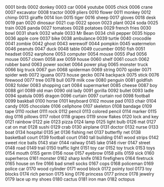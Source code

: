 0001 birds
0002 donkey
0003 car
0004 youtube
0005 chick
0006 crane
0007 excavator
0008 tractor
0009 pliers
0010 flower
0011 monkey
0012 chimp
0013 giraffe
0014 lion
0015 tiger
0016 sheep
0017 gloves
0018 desk
0019 pan
0020 dinosaur
0021 cup
0022 spoon
0023 plant
0024 soda
0025 train
0026 panda
0027 tomatoes
0028 potatoes
0029 french fries
0030 bowl
0031 shark
0032 whale
0033 Mr Bean
0034 chili pepper
0035 hippo
0036 apple core
0037 bike
0038 ambulance
0039 turtle
0040 crocodile
0041 zombie
0042 ghost
0043 werewolf
0044 pompkin
0045 watermelon
0046 peanuts
0047 duck
0048 table
0049 cucumber
0050 fish
0051 headset
0052 earphone
0053 computer
0054 mouse
0055 iPad
0056 mouse
0057 clown
0058 axe
0059 house
0060 shelf
0061 couch
0062 rubber band
0063 power socket
0064 power plug
0065 monster truck
0066 big truck
0067 gun
0068 spiderman
0069 string
0070 spider
0071 spider web
0072 iguana
0073 house gecko
0074 backpack
0075 stick
0076 firewood
0077 tree
0078 bull
0079 milk cow
0080 penguin
0081 goldfish
0082 folder
0083 shopping cart
0084 supermarket
0085 cheese
0087 boy
0088 girl
0089 old man
0090 old lady
0091 gorilla
0092 bullet
0093 ladle
0094 spatula
0095 dragon
0096 curtain
0097 curtain rod
0098 football
0099 baskball
0100 horse
0101 keyboard
0102 mouse pad
0103 chair
0104 candy
0105 chocolate
0106 cellphone 
0107 skeleton
0108 bandage
0109 tape
0110 rocket
0111 rock
0112 pencil
0113 colored pencil
0114 marker
0115 dog
0116 pillows
0117 robot
0118 grapes
0119 snow flakes
0120 lock and key
0121 rainbow
0122 pie
0123 pizza 
0124 lamp
0125 light bulb
0126 mat
0127 cat on mat
0128 sushi
0129 crab
0130 airplane
0131 doctor 
0132 nurse
0133 boat
0134 hospital
0135 jet
0136 fishing net
0137 butterfly net
0138 basketball court
0139 football court
0140 tall building
0141 wood strips
0142 sweet rice balls
0143 stair
0144 railway
0145 lake
0146 river
0147 street
0148 road
0149 trail
0150 traffic light
0151 toy car
0152 toy truck
0153 toys
0154 mouth
0155 germ
0156 nose
0157 eyebrow
0158 pills
0159 sick
0160 superheros
0161 monster
0162 sharp knife
0163 firefighers
0164 firetruck
0165 house on fire
0166 bad smell socks
0167 cops
0168 policeman
0169 police car
0170 wood cylinder
0171 wood block
0172 pointy tool
0173 toy blocks
0174 rich person
0175 king
0176 princess
0177 prince
0178 jewelry
0179 lace up my shoes
0180 cactus
0181 iron man
0182 octopus
